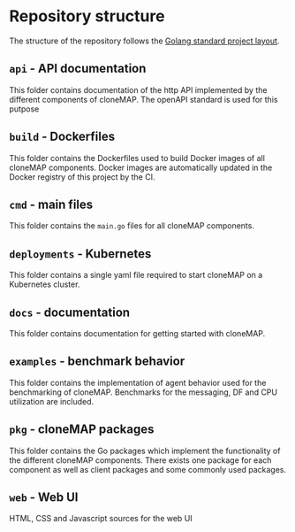 # Repository structure

The structure of the repository follows the [Golang standard project layout](https://github.com/golang-standards/project-layout).

## `api` - API documentation

This folder contains documentation of the http API implemented by the different components of cloneMAP. The openAPI standard is used for this putpose

## `build` - Dockerfiles

This folder contains the Dockerfiles used to build Docker images of all cloneMAP components. Docker images are automatically updated in the Docker registry of this project by the CI.

## `cmd` - main files

This folder contains the `main.go` files for all cloneMAP components.

## `deployments` - Kubernetes

This folder contains a single yaml file required to start cloneMAP on a Kubernetes cluster.

## `docs` - documentation

This folder contains documentation for getting started with cloneMAP.

## `examples` - benchmark behavior

This folder contains the implementation of agent behavior used for the benchmarking of cloneMAP. Benchmarks for the messaging, DF and CPU utilization are included.

## `pkg` - cloneMAP packages

This folder contains the Go packages which implement the functionality of the different cloneMAP components. There exists one package for each component as well as client packages and some commonly used packages.

## `web` - Web UI

HTML, CSS and Javascript sources for the web UI
